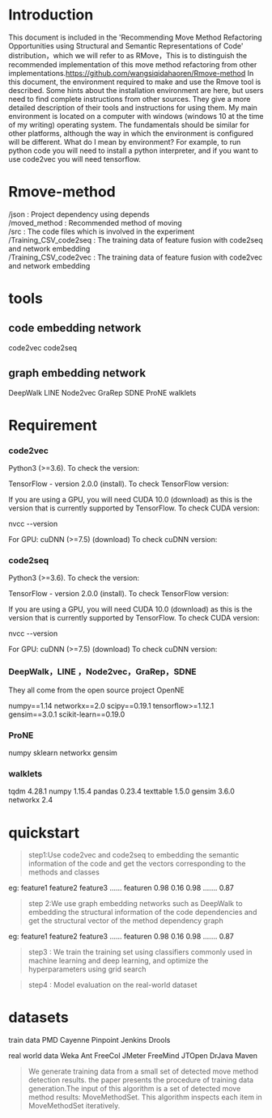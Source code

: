 
# Introduction
This document is included in the  'Recommending Move Method Refactoring Opportunities using Structural and Semantic Representations of Code' distribution，which we will refer to as  RMove，This is to distinguish the recommended implementation of this move method refactoring from other implementations.https://github.com/wangsiqidahaoren/Rmove-method
In this document, the environment required to make and use the Rmove tool is described. Some hints about the installation environment are here, but users need to find complete instructions from other sources. They give a more detailed description of their tools and instructions for using them.
My main environment is located on a computer with windows (windows 10 at the time of my writing) operating system. The fundamentals should be similar for other platforms, although the way in which the environment is configured will be different.
What do I mean by environment? For example, to run python code you will need to install a python interpreter, and if you want to use code2vec you will need tensorflow.

# Rmove-method
/json : Project dependency using depends</br>
/moved_method : Recommended method of moving</br>
/src : The code files which is involved in the experiment</br>
/Training_CSV_code2seq : The training data of feature fusion with code2seq and network embedding</br>
/Training_CSV_code2vec : The training data of feature fusion with code2vec and network embedding</br>

# tools

## code embedding network

code2vec
code2seq

## graph embedding network

DeepWalk
LINE
Node2vec
GraRep
SDNE
ProNE
walklets
# Requirement

### code2vec

Python3 (>=3.6). To check the version:

TensorFlow - version 2.0.0 (install). To check TensorFlow version:

If you are using a GPU, you will need CUDA 10.0 (download) as this is the version that is currently supported by TensorFlow. To check CUDA version:

nvcc --version

For GPU: cuDNN (>=7.5) (download) To check cuDNN version:

### code2seq

Python3 (>=3.6). To check the version:

TensorFlow - version 2.0.0 (install). To check TensorFlow version:

If you are using a GPU, you will need CUDA 10.0 (download) as this is the version that is currently supported by TensorFlow. To check CUDA version:

nvcc --version

For GPU: cuDNN (>=7.5) (download) To check cuDNN version:

### DeepWalk，LINE ，Node2vec，GraRep，SDNE
They all come from the open source project OpenNE

numpy==1.14
networkx==2.0
scipy==0.19.1
tensorflow>=1.12.1
gensim==3.0.1
scikit-learn==0.19.0

### ProNE

numpy
sklearn
networkx
gensim

### walklets

tqdm              4.28.1
numpy             1.15.4
pandas            0.23.4
texttable         1.5.0
gensim            3.6.0
networkx          2.4

# quickstart

>step1:Use code2vec and code2seq to embedding the semantic information of the code and get the vectors corresponding to the methods and classes

eg:
feature1   feature2   feature3 ......    featuren
0.98         0.16          0.98     .......     0.87
>step 2:We use graph embedding networks such as DeepWalk to embedding the structural information of the code dependencies and get the structural vector of the method dependency graph

eg:
feature1   feature2      feature3     ......       featuren
0.98             0.16             0.98     .......     0.87

>step3 : We train the training set using classifiers commonly used in machine learning and deep learning, and optimize the hyperparameters using grid search

>step4 : Model evaluation on the real-world dataset

# datasets
train data
PMD
Cayenne
Pinpoint
Jenkins
Drools

real world data
Weka
Ant
FreeCol
JMeter
FreeMind
JTOpen
DrJava
Maven

>We generate training data from a small set of detected move method detection results. the paper presents the procedure of training data generation.The input of this algorithm is a set of detected move method results: MoveMethodSet. This algorithm inspects each item in MoveMethodSet iteratively.
